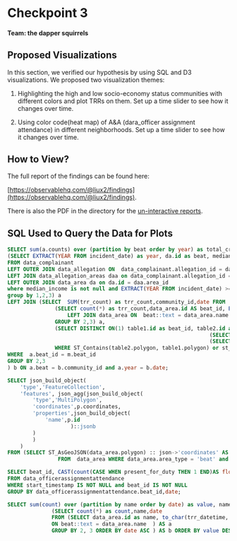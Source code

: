 # Checkpoint 3
#### Team: the dapper squirrels

## Proposed Visualizations

In this section, we verified our hypothesis by using SQL and D3 visualizations.
We proposed two visualization themes:

1. Highlighting the high and low socio-economy status communities with different
colors and plot TRRs on them. Set up a time slider to see how it changes over time.

2. Using color code(heat map) of A&A (dara_officer assignment attendance) in different
neighborhoods. Set up a time slider to see how it changes over time.

## How to View?

The full report of the findings can be found here:

[https://observablehq.com/@liux2/findings](https://observablehq.com/@liux2/findings).

There is also the PDF in the directory for the [un-interactive reports](Report-on-Interactive-Visualization-Findings-Observable.pdf).

## SQL Used to Query the Data for Plots

```sql
SELECT sum(a.counts) over (partition by beat order by year) as total_cr, a.*, sum(b.trr_count) over (partition by beat order by year) as total_trr FROM
(SELECT EXTRACT(YEAR FROM incident_date) as year, da.id as beat, median_income::money::numeric as income, count(*) as counts
FROM data_complainant
LEFT OUTER JOIN data_allegation ON  data_complainant.allegation_id = data_allegation.crid
LEFT JOIN data_allegation_areas daa on data_complainant.allegation_id = daa.allegation_id
LEFT OUTER JOIN data_area da on da.id = daa.area_id
where median_income is not null and EXTRACT(YEAR FROM incident_date) >= 2005
group by 1,2,3) a
LEFT JOIN (SELECT  SUM(trr_count) as trr_count,community_id,date FROM
               (SELECT count(*) as trr_count,data_area.id AS beat_id, EXTRACT(YEAR FROM trr_datetime) AS date FROM trr_trr
                   LEFT JOIN data_area ON  beat::text = data_area.name
               GROUP BY 2,3) a,
               (SELECT DISTINCT ON(1) table1.id as beat_id, table2.id as community_id FROM
                                                                (SELECT * FROM  data_area WHERE data_area.area_type ='beat')table1,
                                                                (SELECT * FROM  data_area WHERE data_area.area_type ='community')table2
               WHERE ST_Contains(table2.polygon, table1.polygon) or st_intersects(table2.polygon, table1.polygon) ) m
WHERE  a.beat_id = m.beat_id
GROUP BY 2,3
) b ON a.beat = b.community_id and a.year = b.date;
```

```sql
SELECT json_build_object(
    'type','FeatureCollection',
    'features', json_agg(json_build_object(
        'type','MultiPolygon',
        'coordinates',p.coordinates,
        'properties',json_build_object(
            'name',p.id
                    )::jsonb
        )
        )
    )
FROM (SELECT ST_AsGeoJSON(data_area.polygon) :: json->'coordinates' AS coordinates ,id
                FROM  data_area WHERE data_area.area_type = 'beat' and polygon IS NOT NULL) p;
```

```sql
SELECT beat_id, CAST(count(CASE WHEN present_for_duty THEN 1 END)AS float)/count(*) AS percent, EXTRACT(YEAR FROM start_timestamp)as date
FROM data_officerassignmentattendance
WHERE start_timestamp IS NOT NULL and beat_id IS NOT NULL
GROUP BY data_officerassignmentattendance.beat_id,date;
```

```sql
SELECT sum(count) over (partition by name order by date) as value, name, date FROM
              (SELECT count(*) as count,name,date
              FROM (SELECT data_area.id as name, to_char(trr_datetime, 'YYYY-MM') AS date from  trr_trr LEFT JOIN data_area
              ON beat::text = data_area.name  ) AS a
              GROUP BY 2, 3 ORDER BY date ASC ) AS b ORDER BY value DESC ;
```
